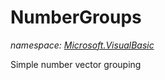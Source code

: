 ﻿
# NumberGroups
_namespace: [Microsoft.VisualBasic](N-Microsoft.VisualBasic.md)_

Simple number vector grouping




